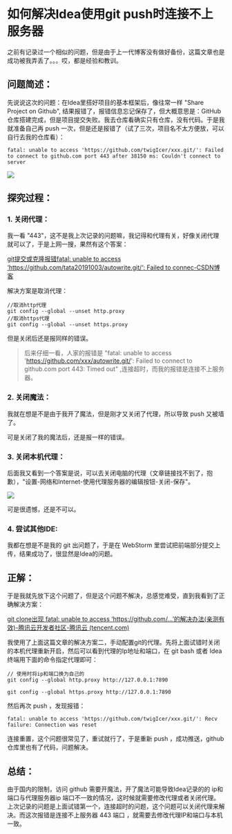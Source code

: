 # 如何解决Idea使用git push时连接不上服务器

之前有记录过一个相似的问题，但是由于上一代博客没有做好备份，这篇文章也是成功被我弄丢了。。。哎，都是经验和教训。

## 问题简述：

先说说这次的问题：在Idea里搭好项目的基本框架后，像往常一样 "Share Project on Github", 结果报错了，报错信息忘记保存了，但大概意思是：GitHub仓库搭建完成，但是项目提交失败。我去仓库看确实只有仓库，没有代码。于是我就准备自己再 push 一次，但是还是报错了（试了三次，项目名不太方便放，可以自行去我的仓库看）：

```shell
fatal: unable to access 'https://github.com/twigIcer/xxx.git/': Failed to connect to github.com port 443 after 38150 ms: Couldn't connect to server
```

![](https://cdn.jsdelivr.net/gh/twigIcer/markdown-img@main/imgs/1.png)

## 探究过程：

### 1. 关闭代理：

我一看 "443"，这不是我上次记录的问题嘛，我记得和代理有关，好像关闭代理就可以了，于是上网一搜，果然有这个答案：

[git提交或克隆报错fatal: unable to access ‘https://github.com/tata20191003/autowrite.git/‘: Failed to connec-CSDN博客](https://blog.csdn.net/good_good_xiu/article/details/118567249)

解决方案是取消代理：

```shell
//取消http代理
git config --global --unset http.proxy
//取消https代理 
git config --global --unset https.proxy
```

但是关闭后还是报同样的错误。

> 后来仔细一看，人家的报错是 "fatal: unable to access 'https://github.com/xxx/autowrite.git/': Failed to connect to github.com port 443: Timed out" ,连接超时，而我的报错是连接不上服务器。

### 2. 关闭魔法：

我就在想是不是由于我开了魔法，但是刚才又关闭了代理，所以导致 push 又被墙了。

可是关闭了我的魔法后，还是报一样的错误。

### 3. 关闭本机代理：

后面我又看到一个答案是说，可以去关闭电脑的代理（文章链接找不到了，抱歉），"设置-网络和Internet-使用代理服务器的编辑按钮-关闭-保存"。

![](https://cdn.jsdelivr.net/gh/twigIcer/markdown-img@main/imgs/%E5%B1%8F%E5%B9%95%E6%88%AA%E5%9B%BE%202024-01-28%20125614.png)

可是很遗憾，还是不可以。

### 4. 尝试其他IDE:

我都在想是不是我的 git 出问题了，于是在 WebStorm 里尝试把前端部分提交上传，结果成功了，很显然是Idea的问题。

## 正解：

于是我就先放下这个问题了，但是这个问题不解决，总感觉难受，直到我看到了正确解决方案：

[git clone出现 fatal: unable to access ‘https://github.com/…’的解决办法(亲测有效)-腾讯云开发者社区-腾讯云 (tencent.com)](https://cloud.tencent.com/developer/article/2221680)

我使用了上面这篇文章的解决方案二，手动配置git的代理。先将上面试错时关闭的本机代理重新开启，然后可以看到代理的Ip地址和端口，在 git bash 或者 Idea 终端用下面的命令指定代理即可：

```shell
// 使用时将ip和端口换为自己的
git config --global http.proxy http://127.0.0.1:7890 

git config --global https.proxy http://127.0.0.1:7890
```

然后再次 push ，发现报错：

```shell
fatal: unable to access 'https://github.com/twigIcer/xxx.git/': Recv failure: Connection was reset
```

连接重置，这个问题很常见了，重试就行了，于是重新 push ，成功推送，github仓库里也有了代码，问题解决。

## 总结：

由于国内的限制，访问 github 需要开魔法，开了魔法可能导致Idea记录的的 ip和端口与代理服务器ip 端口不一致的情况，这时候就需要修改代理或者关闭代理。上次记录的问题是上面试错第一个，连接超时的问题，这个问题可以关闭代理来解决。而这次报错是连接不上服务器 443 端口 ，就需要去修改代理IP和端口与本机一致。